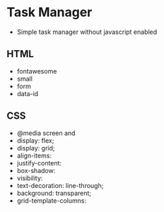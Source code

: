 # Task Manager

- Simple task manager without javascript enabled

## HTML

- fontawesome
- small
- form
- data-id

## CSS

- @media screen and
- display: flex;
- display: grid;
- align-items:
- justify-content:
- box-shadow:
- visibility:
- text-decoration: line-through;
- background: transparent;
- grid-template-columns:
